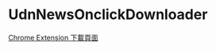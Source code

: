 # UdnNewsOnclickDownloader

[Chrome Extension 下載頁面](https://chrome.google.com/webstore/detail/udn-%E5%89%AA%E5%A0%B1%E9%80%9A/cdkbnifjbcincapboleahekpajccjhaj)
